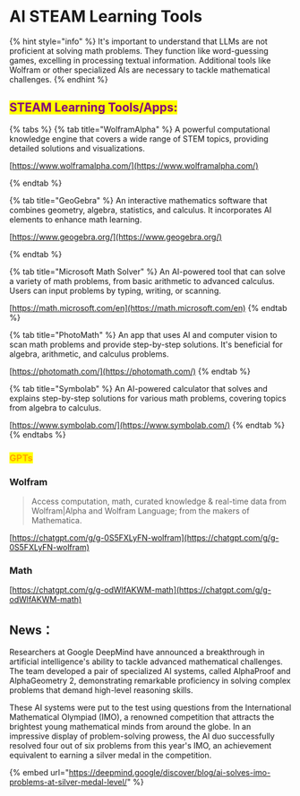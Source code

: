 # AI STEAM Learning Tools

{% hint style="info" %}
It's important to understand that LLMs are not proficient at solving math problems. They function like word-guessing games, excelling in processing textual information. Additional tools like Wolfram or other specialized AIs are necessary to tackle mathematical challenges.
{% endhint %}



## <mark style="color:purple;">STEAM Learning Tools/Apps:</mark>

{% tabs %}
{% tab title="WolframAlpha" %}
A powerful computational knowledge engine that covers a wide range of STEM topics, providing detailed solutions and visualizations.

[https://www.wolframalpha.com/](https://www.wolframalpha.com/)


{% endtab %}

{% tab title="GeoGebra" %}
An interactive mathematics software that combines geometry, algebra, statistics, and calculus. It incorporates AI elements to enhance math learning.

[https://www.geogebra.org/](https://www.geogebra.org/)


{% endtab %}

{% tab title="Microsoft Math Solver" %}
An AI-powered tool that can solve a variety of math problems, from basic arithmetic to advanced calculus. Users can input problems by typing, writing, or scanning.

[https://math.microsoft.com/en](https://math.microsoft.com/en)
{% endtab %}

{% tab title="PhotoMath" %}
An app that uses AI and computer vision to scan math problems and provide step-by-step solutions. It's beneficial for algebra, arithmetic, and calculus problems.

[https://photomath.com/](https://photomath.com/)
{% endtab %}

{% tab title="Symbolab" %}
An AI-powered calculator that solves and explains step-by-step solutions for various math problems, covering topics from algebra to calculus.

[https://www.symbolab.com/](https://www.symbolab.com/)
{% endtab %}
{% endtabs %}



### <mark style="color:orange;">GPTs</mark>&#x20;

### Wolfram

> Access computation, math, curated knowledge & real-time data from Wolfram|Alpha and Wolfram Language; from the makers of Mathematica.

[https://chatgpt.com/g/g-0S5FXLyFN-wolfram](https://chatgpt.com/g/g-0S5FXLyFN-wolfram)

### Math

[https://chatgpt.com/g/g-odWlfAKWM-math](https://chatgpt.com/g/g-odWlfAKWM-math)



## News：

Researchers at Google DeepMind have announced a breakthrough in artificial intelligence's ability to tackle advanced mathematical challenges. The team developed a pair of specialized AI systems, called AlphaProof and AlphaGeometry 2, demonstrating remarkable proficiency in solving complex problems that demand high-level reasoning skills.

These AI systems were put to the test using questions from the International Mathematical Olympiad (IMO), a renowned competition that attracts the brightest young mathematical minds from around the globe. In an impressive display of problem-solving prowess, the AI duo successfully resolved four out of six problems from this year's IMO, an achievement equivalent to earning a silver medal in the competition.

{% embed url="https://deepmind.google/discover/blog/ai-solves-imo-problems-at-silver-medal-level/" %}


